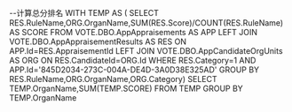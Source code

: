 --计算总分排名
WITH TEMP AS (
SELECT RES.RuleName,ORG.OrganName,SUM(RES.Score)/COUNT(RES.RuleName) AS SCORE
FROM VOTE.DBO.AppAppraisements AS APP
LEFT JOIN VOTE.DBO.AppAppraisementResults AS RES ON APP.Id=RES.AppraisementId
LEFT JOIN VOTE.DBO.AppCandidateOrgUnits AS ORG ON RES.CandidateId=ORG.Id
WHERE RES.Category=1 AND APP.Id='845D2034-273C-004A-DE4D-3A0D38E325AD'
GROUP BY RES.RuleName,ORG.OrganName,ORG.Category)
SELECT TEMP.OrganName,SUM(TEMP.SCORE) FROM TEMP 
GROUP BY TEMP.OrganName